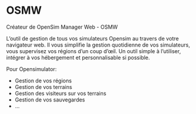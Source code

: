 # OSMW

Créateur de OpenSim Manager Web - OSMW

L’outil de gestion de tous vos simulateurs Opensim au travers de votre navigateur web.
Il vous simplifie la gestion quotidienne de vos simulateurs, vous supervisez vos régions d’un coup d’œil.
Un outil simple à l’utiliser, intégrer à vos hébergement et personnalisable si possible.

Pour Opensimulator:
- Gestion de vos régions 
- Gestion de vos terrains
- Gestion des visiteurs sur vos terrains
- Gestion de vos sauvegardes
- ...
